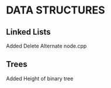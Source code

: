 # DATA STRUCTURES

## Linked Lists

Added Delete Alternate node.cpp

## Trees

 Added Height of binary tree
